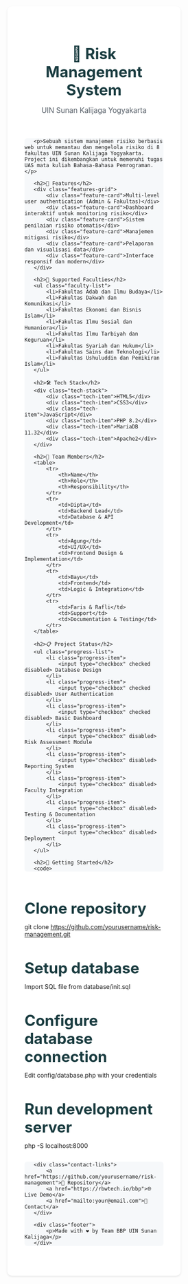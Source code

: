 <!DOCTYPE html>
<html lang="en">
<head>
   <meta charset="UTF-8">
   <meta name="viewport" content="width=device-width, initial-scale=1.0">
   <title>Risk Management System - Documentation</title>
   <style>
       * {
           margin: 0;
           padding: 0;
           box-sizing: border-box;
           font-family: -apple-system, BlinkMacSystemFont, 'Segoe UI', Roboto, Oxygen, Ubuntu, Cantarell, sans-serif;
       }

       body {
           line-height: 1.6;
           color: #24292e;
           background: #f6f8fa;
           padding: 40px 20px;
       }

       .container {
           max-width: 1000px;
           margin: 0 auto;
           background: white;
           padding: 40px;
           border-radius: 10px;
           box-shadow: 0 2px 4px rgba(0,0,0,0.1);
       }

       .header {
           text-align: center;
           margin-bottom: 40px;
       }

       h1 {
           font-size: 2.5em;
           color: #1a3c40;
           margin-bottom: 10px;
       }

       .subtitle {
           color: #586069;
           font-size: 1.2em;
       }

       h2 {
           color: #1a3c40;
           margin: 30px 0 15px;
           padding-bottom: 10px;
           border-bottom: 2px solid #eaecef;
       }

       .features-grid {
           display: grid;
           grid-template-columns: repeat(auto-fit, minmax(250px, 1fr));
           gap: 20px;
           margin: 20px 0;
       }

       .feature-card {
           background: #f8f9fa;
           padding: 20px;
           border-radius: 8px;
           border-left: 4px solid #1a3c40;
       }

       .faculty-list {
           list-style: none;
           margin: 20px 0;
       }

       .faculty-list li {
           padding: 10px 15px;
           background: #f8f9fa;
           margin-bottom: 8px;
           border-radius: 4px;
           border-left: 4px solid #1a3c40;
       }

       .tech-stack {
           display: grid;
           grid-template-columns: repeat(auto-fit, minmax(150px, 1fr));
           gap: 15px;
           margin: 20px 0;
       }

       .tech-item {
           background: #f8f9fa;
           padding: 15px;
           border-radius: 8px;
           text-align: center;
           font-weight: 500;
       }

       table {
           width: 100%;
           border-collapse: collapse;
           margin: 20px 0;
       }

       th, td {
           padding: 12px 15px;
           text-align: left;
           border-bottom: 1px solid #eaecef;
       }

       th {
           background: #f8f9fa;
           font-weight: 600;
       }

       .progress-list {
           list-style: none;
           margin: 20px 0;
       }

       .progress-item {
           display: flex;
           align-items: center;
           margin-bottom: 10px;
       }

       .progress-item input[type="checkbox"] {
           margin-right: 10px;
       }

       code {
           display: block;
           background: #f6f8fa;
           padding: 15px;
           border-radius: 6px;
           margin: 15px 0;
           font-family: monospace;
       }

       .footer {
           text-align: center;
           margin-top: 40px;
           padding-top: 20px;
           border-top: 2px solid #eaecef;
           color: #586069;
       }

       .contact-links {
           display: flex;
           justify-content: center;
           gap: 20px;
           margin: 20px 0;
       }

       .contact-links a {
           color: #1a3c40;
           text-decoration: none;
           padding: 8px 15px;
           border-radius: 4px;
           background: #f8f9fa;
       }

       .contact-links a:hover {
           background: #eaecef;
       }
   </style>
</head>
<body>
   <div class="container">
       <div class="header">
           <h1>🚀 Risk Management System</h1>
           <p class="subtitle">UIN Sunan Kalijaga Yogyakarta</p>
       </div>

       <p>Sebuah sistem manajemen risiko berbasis web untuk memantau dan mengelola risiko di 8 fakultas UIN Sunan Kalijaga Yogyakarta. Project ini dikembangkan untuk memenuhi tugas UAS mata kuliah Bahasa-Bahasa Pemrograman.</p>

       <h2>🎯 Features</h2>
       <div class="features-grid">
           <div class="feature-card">Multi-level user authentication (Admin & Fakultas)</div>
           <div class="feature-card">Dashboard interaktif untuk monitoring risiko</div>
           <div class="feature-card">Sistem penilaian risiko otomatis</div>
           <div class="feature-card">Manajemen mitigasi risiko</div>
           <div class="feature-card">Pelaporan dan visualisasi data</div>
           <div class="feature-card">Interface responsif dan modern</div>
       </div>

       <h2>🏢 Supported Faculties</h2>
       <ul class="faculty-list">
           <li>Fakultas Adab dan Ilmu Budaya</li>
           <li>Fakultas Dakwah dan Komunikasi</li>
           <li>Fakultas Ekonomi dan Bisnis Islam</li>
           <li>Fakultas Ilmu Sosial dan Humaniora</li>
           <li>Fakultas Ilmu Tarbiyah dan Keguruan</li>
           <li>Fakultas Syariah dan Hukum</li>
           <li>Fakultas Sains dan Teknologi</li>
           <li>Fakultas Ushuluddin dan Pemikiran Islam</li>
       </ul>

       <h2>🛠️ Tech Stack</h2>
       <div class="tech-stack">
           <div class="tech-item">HTML5</div>
           <div class="tech-item">CSS3</div>
           <div class="tech-item">JavaScript</div>
           <div class="tech-item">PHP 8.2</div>
           <div class="tech-item">MariaDB 11.32</div>
           <div class="tech-item">Apache2</div>
       </div>

       <h2>👥 Team Members</h2>
       <table>
           <tr>
               <th>Name</th>
               <th>Role</th>
               <th>Responsibility</th>
           </tr>
           <tr>
               <td>Dipta</td>
               <td>Backend Lead</td>
               <td>Database & API Development</td>
           </tr>
           <tr>
               <td>Agung</td>
               <td>UI/UX</td>
               <td>Frontend Design & Implementation</td>
           </tr>
           <tr>
               <td>Bayu</td>
               <td>Frontend</td>
               <td>Logic & Integration</td>
           </tr>
           <tr>
               <td>Faris & Rafli</td>
               <td>Support</td>
               <td>Documentation & Testing</td>
           </tr>
       </table>

       <h2>📋 Project Status</h2>
       <ul class="progress-list">
           <li class="progress-item">
               <input type="checkbox" checked disabled> Database Design
           </li>
           <li class="progress-item">
               <input type="checkbox" checked disabled> User Authentication
           </li>
           <li class="progress-item">
               <input type="checkbox" checked disabled> Basic Dashboard
           </li>
           <li class="progress-item">
               <input type="checkbox" disabled> Risk Assessment Module
           </li>
           <li class="progress-item">
               <input type="checkbox" disabled> Reporting System
           </li>
           <li class="progress-item">
               <input type="checkbox" disabled> Faculty Integration
           </li>
           <li class="progress-item">
               <input type="checkbox" disabled> Testing & Documentation
           </li>
           <li class="progress-item">
               <input type="checkbox" disabled> Deployment
           </li>
       </ul>

       <h2>🚀 Getting Started</h2>
       <code>
# Clone repository
git clone https://github.com/yourusername/risk-management.git

# Setup database
Import SQL file from database/init.sql

# Configure database connection
Edit config/database.php with your credentials

# Run development server
php -S localhost:8000
       </code>

       <div class="contact-links">
           <a href="https://github.com/yourusername/risk-management">📂 Repository</a>
           <a href="https://rbwtech.io/bbp">🌐 Live Demo</a>
           <a href="mailto:your@email.com">📧 Contact</a>
       </div>

       <div class="footer">
           <p>Made with ❤️ by Team BBP UIN Sunan Kalijaga</p>
       </div>
   </div>
</body>
</html>
